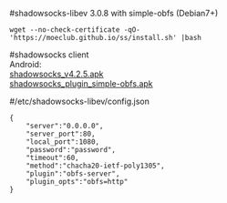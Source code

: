 #shadowsocks-libev 3.0.8 with simple-obfs  (Debian7+)
```
wget --no-check-certificate -qO- 'https://moeclub.github.io/ss/install.sh' |bash 

```

#shadowsocks client     
Android:     
[shadowsocks_v4.2.5.apk](https://moeclub.github.io/ss/shadowsocks_v4.2.5.apk)     
[shadowsocks_plugin_simple-obfs.apk](https://moeclub.github.io/ss/shadowsocks_plugin_simple-obfs.apk)     


#/etc/shadowsocks-libev/config.json     
```
{
    "server":"0.0.0.0",
    "server_port":80,
    "local_port":1080,
    "password":"password",
    "timeout":60,
    "method":"chacha20-ietf-poly1305",
    "plugin":"obfs-server",
    "plugin_opts":"obfs=http"
}
```
